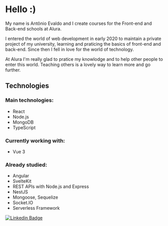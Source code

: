 # Hello :)

My name is Antônio Evaldo and I create courses for the Front-end and Back-end schools at Alura.

I entered the world of web development in early 2020 to maintain a private project of my university, learning and praticing the basics of front-end and back-end. Since then I fell in love for the world of technology.

At Alura I'm really glad to pratice my knowlodge and to help other people to enter this world. Teaching others is a lovely way to learn more and go further.

## Technologies

### Main technologies:

- React
- Node.js
- MongoDB
- TypeScript

### Currently working with:

- Vue 3

### Already studied:

- Angular
- SvelteKit
- REST APIs with Node.js and Express
- NestJS
- Mongoose, Sequelize
- Socket.IO
- Serverless Framework

[![Linkedin Badge](https://img.shields.io/badge/LinkedIn-blue?logo=Linkedin&logoColor=white)](https://www.linkedin.com/in/antonio-evaldo/)
